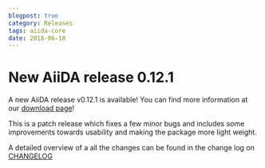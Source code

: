 ```yaml
---
blogpost: true
category: Releases
tags: aiida-core
date: 2018-06-18
---
```


# New AiiDA release 0.12.1

A new AiiDA release v0.12.1 is available! You can find more information at our [download page](https://www.aiida.net/download/)!

This is a patch release which fixes a few minor bugs and includes some improvements towards usability and making the package more light weight.

A detailed overview of a all the changes can be found in the change log on [CHANGELOG](https://github.com/aiidateam/aiida_core/blob/v0.12.1/CHANGELOG.md)